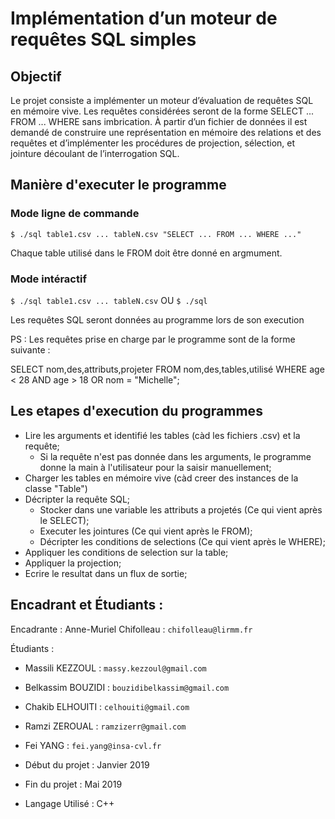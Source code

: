 # Implémentation d’un moteur de requêtes SQL simples

## Objectif

Le projet consiste a implémenter un moteur d’évaluation de requêtes SQL en mémoire vive.
Les requêtes considérées seront de la forme SELECT ... FROM ... WHERE sans imbrication. À partir d’un fichier de données il est demandé de construire une représentation en mémoire des relations et des requêtes et d’implémenter les procédures de projection, sélection, et jointure découlant de l’interrogation SQL.

## Manière d'executer le programme

### Mode ligne de commande

`$ ./sql table1.csv ... tableN.csv "SELECT ... FROM ... WHERE ..."`

Chaque table utilisé dans le FROM doit être donné en argmument.

### Mode intéractif

`$ ./sql table1.csv ... tableN.csv`
OU
`$ ./sql`

Les requêtes SQL seront données au programme lors de son execution

PS : Les requêtes prise en charge par le programme sont de la forme suivante :

SELECT nom,des,attributs,projeter
FROM nom,des,tables,utilisé
WHERE   age < 28
    AND age > 18
    OR  nom = "Michelle";

## Les etapes d'execution du programmes

- Lire les arguments et identifié les tables (càd les fichiers .csv) et la requête;
  - Si la requête n'est pas donnée dans les arguments, le programme donne la main à l'utilisateur pour la saisir manuellement;
- Charger les tables en mémoire vive (càd creer des instances de la classe "Table")
- Décripter la requête SQL;
  - Stocker dans une variable les attributs a projetés (Ce qui vient après le SELECT);
  - Executer les jointures (Ce qui vient après le FROM);
  - Décripter les conditions de selections (Ce qui vient après le WHERE);
- Appliquer les conditions de selection sur la table;
- Appliquer la projection;
- Ecrire le resultat dans un flux de sortie;

## Encadrant et Étudiants :

Encadrante : Anne-Muriel Chifolleau : `chifolleau@lirmm.fr`

Étudiants :

- Massili KEZZOUL : `massy.kezzoul@gmail.com`
- Belkassim BOUZIDI : `bouzidibelkassim@gmail.com`
- Chakib ELHOUITI : `celhouiti@gmail.com`
- Ramzi ZEROUAL : `ramzizerr@gmail.com`
- Fei YANG : `fei.yang@insa-cvl.fr`

- Début du projet : Janvier 2019
- Fin du projet   : Mai 2019
- Langage Utilisé : C++
